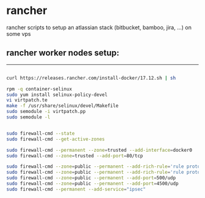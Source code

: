 # rancher
rancher scripts to setup an atlassian stack (bitbucket, bamboo, jira, ...) on some vps

## rancher worker nodes setup:
-----------------------------

```bash

curl https://releases.rancher.com/install-docker/17.12.sh | sh

rpm -q container-selinux
sudo yum install selinux-policy-devel
vi virtpatch.te
make -f /usr/share/selinux/devel/Makefile
sudo semodule -i virtpatch.pp
sudo semodule -l


sudo firewall-cmd --state
sudo firewall-cmd --get-active-zones

sudo firewall-cmd --permanent --zone=trusted --add-interface=docker0
sudo firewall-cmd --zone=trusted --add-port=80/tcp

sudo firewall-cmd --zone=public --permanent --add-rich-rule='rule protocol value="esp" accept'
sudo firewall-cmd --zone=public --permanent --add-rich-rule='rule protocol value="ah" accept'
sudo firewall-cmd --zone=public --permanent --add-port=500/udp
sudo firewall-cmd --zone=public --permanent --add-port=4500/udp
sudo firewall-cmd --permanent --add-service="ipsec"
``` 

